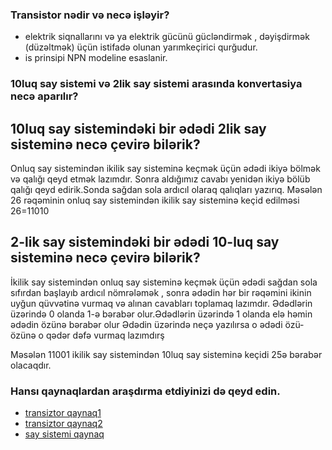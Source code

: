 ### Transistor nədir və necə işləyir?
- elektrik siqnallarını və ya elektrik gücünü gücləndirmək , dəyişdirmək (düzəltmək) üçün istifadə olunan yarımkeçirici qurğudur.
- is prinsipi NPN modeline esaslanir.
### 10luq say sistemi və 2lik say sistemi arasında konvertasiya necə aparılır?

## 10luq say sistemindəki bir ədədi 2lik say sisteminə necə çevirə bilərik?
Onluq say sistemindən ikilik say sisteminə keçmək üçün ədədi ikiyə bölmək və qalığı qeyd etmək lazımdır. Sonra aldığımız cavabı yenidən ikiyə bölüb qalığı qeyd edirik.Sonda sağdan sola ardıcıl olaraq qalıqları yazırıq.
Məsələn 26 rəqəminin onluq say sistemindən ikilik say sisteminə keçid edilməsi
26=11010

## 2-lik say sistemindəki bir ədədi 10-luq say sisteminə necə çevirə bilərik?
İkilik  say sistemindən onluq say sisteminə keçmək üçün ədədi sağdan sola sıfırdan başlayıb ardıcıl nömrələmək , sonra ədədin hər bir rəqəmini ikinin uyğun qüvvətinə vurmaq və alınan cavabları toplamaq lazımdır.
 Ədədlərin üzərində 0 olanda 1-ə bərabər olur.Ədədlərin üzərində 1 olanda elə həmin ədədin özünə bərabər olur Ədədin üzərində neçə yazılırsa o ədədi özü-özünə o qədər dəfə vurmaq lazımdırş

Məsələn 11001 ikilik say sistemindən 10luq say sisteminə keçidi 25ə bərabər olacaqdır.

### Hansı qaynaqlardan araşdırma etdiyinizi də qeyd edin.
- [transiztor qaynaq1](https://elektrikinfo.com/transistor-nedir/)
- [transiztor qaynaq2](https://regimos.ru/az/wiring/what-is-a-transistor-and-how-does-it-work-basics-of-electronics-for-dummies-what-is-a-transistor-and-how-it-works.html)
- [say sistemi qaynaq](https://www.youtube.com/watch?v=teTrhghcORA)